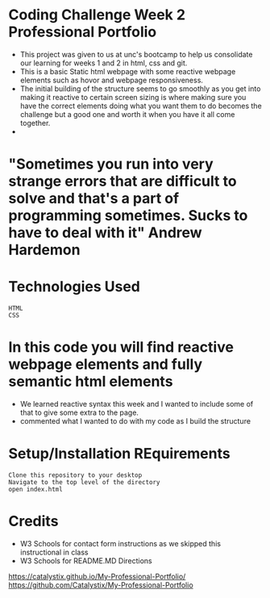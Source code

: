 # Coding Challenge Week 2 Professional Portfolio

<!-- edit this form to match a readme related to this project -->

- This project was given to us at unc's bootcamp to help us consolidate our learning for weeks 1 and 2 in html, css and git.
- This is a basic Static html webpage with some reactive webpage elements such as hovor and webpage responsiveness.
- The initial building of the structure seems to go smoothly as you get into making it reactive to certain screen sizing is where making sure you have the correct elements doing what you want them to do becomes the challenge but a good one and worth it when you have it all come together.
-

# "Sometimes you run into very strange errors that are difficult to solve and that's a part of programming sometimes. Sucks to have to deal with it" Andrew Hardemon

# Technologies Used

    HTML
    CSS

# In this code you will find reactive webpage elements and fully semantic html elements

- We learned reactive syntax this week and I wanted to include some of that to give some extra to the page.
- commented what I wanted to do with my code as I build the structure

# Setup/Installation REquirements

    Clone this repository to your desktop
    Navigate to the top level of the directory
    open index.html

# Credits

- W3 Schools for contact form instructions as we skipped this instructional in class
- W3 Schools for README.MD Directions

https://catalystix.github.io/My-Professional-Portfolio/
https://github.com/Catalystix/My-Professional-Portfolio
